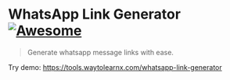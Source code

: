 # WhatsApp Link Generator [![Awesome](https://cdn.rawgit.com/sindresorhus/awesome/d7305f38d29fed78fa85652e3a63e154dd8e8829/media/badge.svg)](https://github.com/sindresorhus/awesome)

>Generate whatsapp message links with ease.

Try demo: https://tools.waytolearnx.com/whatsapp-link-generator
